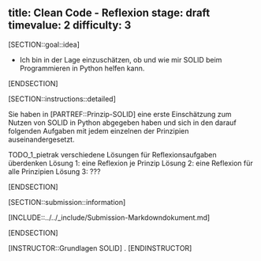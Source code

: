 title: Clean Code - Reflexion
stage: draft
timevalue: 2
difficulty: 3
---
[SECTION::goal::idea]

- Ich bin in der Lage einzuschätzen, ob und wie mir SOLID beim Programmieren in Python helfen kann.

[ENDSECTION]

[SECTION::instructions::detailed]

Sie haben in [PARTREF::Prinzip-SOLID] eine erste Einschätzung zum Nutzen von SOLID in 
Python abgegeben haben und sich in den darauf folgenden Aufgaben mit jedem einzelnen der 
Prinzipien auseinandergesetzt.

TODO_1_pietrak verschiedene Lösungen für Reflexionsaufgaben überdenken
Lösung 1: eine Reflexion je Prinzip
Lösung 2: eine Reflexion für alle Prinzipien
Lösung 3: ???

[ENDSECTION]

[SECTION::submission::information]

[INCLUDE::../../_include/Submission-Markdowndokument.md]

[ENDSECTION]

[INSTRUCTOR::Grundlagen SOLID]
.
[ENDINSTRUCTOR]
